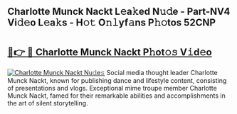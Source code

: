 ## Charlotte Munck Nackt L𝚎a𝚔ed N𝚞𝚍e - Part-NV4 Vi𝚍𝚎o L𝚎a𝚔s - H𝚘𝚝 O𝚗𝚕yf𝚊ns P𝚑𝚘tos 52CNP

# <h2><a href="http://kf8xhi.oniu.top/?m=Charlotte+Munck+Nackt">🔗👉 🔴 Charlotte Munck Nackt P𝚑ot𝚘𝚜 V𝚒d𝚎o</a></h2>

[![Charlotte Munck Nackt Nu𝚍e𝚜](https://i.imgur.com/0qMVB7G.gif)](http://kf8xhi.oniu.top/?m=Charlotte+Munck+Nackt)
Social media thought leader Charlotte Munck Nackt, known for publishing dance and lifestyle content, consisting of presentations and vlogs. Exceptional mime troupe member Charlotte Munck Nackt, famed for their remarkable abilities and accomplishments in the art of silent storytelling.  
